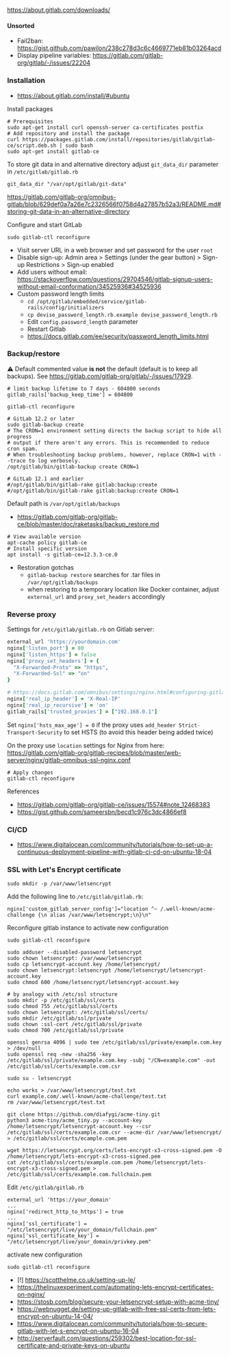 https://about.gitlab.com/downloads/

#### Unsorted

* Fail2ban: https://gist.github.com/pawilon/238c278d3c6c4669771eb81b03264acd
* Display pipeline variables: https://gitlab.com/gitlab-org/gitlab/-/issues/22204

### Installation

* https://about.gitlab.com/install/#ubuntu

Install packages
```shell
# Prerequisites
sudo apt-get install curl openssh-server ca-certificates postfix
# Add repository and install the package
curl https://packages.gitlab.com/install/repositories/gitlab/gitlab-ce/script.deb.sh | sudo bash
sudo apt-get install gitlab-ce
```

To store git data in and alternative directory adjust `git_data_dir` parameter in `/etc/gitlab/gitlab.rb`
```
git_data_dir "/var/opt/gitlab/git-data"
```
https://gitlab.com/gitlab-org/omnibus-gitlab/blob/629def0a7a26e7c2326566f0758d4a27857b52a3/README.md#storing-git-data-in-an-alternative-directory

Configure and start GitLab
```
sudo gitlab-ctl reconfigure
```
* Visit server URL in a web browser and set password for the user `root`
* Disable sign-up: Admin area > Settings (under the gear button) > Sign-up Restrictions > Sign-up enabled
* Add users without email: https://stackoverflow.com/questions/29704546/gitlab-signup-users-without-email-conformation/34525936#34525936
* Custom password length limits
    * `cd /opt/gitlab/embedded/service/gitlab-rails/config/initializers`
    * `cp devise_password_length.rb.example devise_password_length.rb`
    * Edit `config.password_length` parameter
    * Restart Gitlab
    * https://docs.gitlab.com/ee/security/password_length_limits.html

### Backup/restore
:warning: Default commented value **is not** the default (default is to keep all backups). See https://gitlab.com/gitlab-org/gitlab/-/issues/17929.
```
# limit backup lifetime to 7 days - 604800 seconds
gitlab_rails['backup_keep_time'] = 604800
```
```
gitlab-ctl reconfigure

# GitLab 12.2 or later
sudo gitlab-backup create
# The CRON=1 environment setting directs the backup script to hide all progress
# output if there aren't any errors. This is recommended to reduce cron spam.
# When troubleshooting backup problems, however, replace CRON=1 with --trace to log verbosely.
/opt/gitlab/bin/gitlab-backup create CRON=1

# GitLab 12.1 and earlier
#/opt/gitlab/bin/gitlab-rake gitlab:backup:create
#/opt/gitlab/bin/gitlab-rake gitlab:backup:create CRON=1
```
Default path is `/var/opt/gitlab/backups`

* https://gitlab.com/gitlab-org/gitlab-ce/blob/master/doc/raketasks/backup_restore.md
```shell
# View available version
apt-cache policy gitlab-ce
# Install specific version
apt install -s gitlab-ce=12.3.3-ce.0
```
* Restoration gotchas
    * `gitlab-backup restore` searches for .tar files in `/var/opt/gitlab/backups`
    * when restoring to a temporary location like Docker container, adjust `external_url` and `proxy_set_headers` accordingly

### Reverse proxy
Settings for `/etc/gitlab/gitlab.rb` on Gitlab server:
```ruby
external_url 'https://yourdomain.com'
nginx['listen_port'] = 80
nginx['listen_https'] = false
nginx['proxy_set_headers'] = {
  "X-Forwarded-Proto" => "https",
  "X-Forwarded-Ssl" => "on"
}

# https://docs.gitlab.com/omnibus/settings/nginx.html#configuring-gitlab-trusted_proxies-and-the-nginx-real_ip-module
nginx['real_ip_header'] = 'X-Real-IP'
nginx['real_ip_recursive'] = 'on'
gitlab_rails['trusted_proxies'] = ["192.168.0.1"]
```
Set `nginx['hsts_max_age'] = 0` if the proxy uses `add_header Strict-Transport-Security` to set HSTS (to avoid this header being added twice)

On the proxy use `location` settings for Nginx from here:
https://gitlab.com/gitlab-org/gitlab-recipes/blob/master/web-server/nginx/gitlab-omnibus-ssl-nginx.conf

```shell
# Apply changes
gitlab-ctl reconfigure
```

References
* https://gitlab.com/gitlab-org/gitlab-ce/issues/15574#note_12468383
* https://gist.github.com/sameersbn/becd1c976c3dc4866ef8

### CI/CD

* https://www.digitalocean.com/community/tutorials/how-to-set-up-a-continuous-deployment-pipeline-with-gitlab-ci-cd-on-ubuntu-18-04


### SSL with Let's Encrypt certificate
```
sudo mkdir -p /var/www/letsencrypt
```
Add the following line to `/etc/gitlab/gitlab.rb`:
```
nginx['custom_gitlab_server_config']="location ^~ /.well-known/acme-challenge {\n alias /var/www/letsencrypt;\n}\n"
```
Reconfigure gitlab instance to activate new configuration
```
sudo gitlab-ctl reconfigure
```
```shell
sudo adduser --disabled-password letsencrypt
sudo chown letsencrypt: /var/www/letsencrypt
sudo cp letsencrypt-account.key /home/letsencrypt/
sudo chown letsencrypt:letsencrypt /home/letsencrypt/letsencrypt-account.key
sudo chmod 600 /home/letsencrypt/letsencrypt-account.key

# by analogy with /etc/ssl structure
sudo mkdir -p /etc/gitlab/ssl/certs
sudo chmod 755 /etc/gitlab/ssl/certs
sudo chown letsencrypt: /etc/gitlab/ssl/certs/
sudo mkdir /etc/gitlab/ssl/private
sudo chown :ssl-cert /etc/gitlab/ssl/private
sudo chmod 700 /etc/gitlab/ssl/private

openssl genrsa 4096 | sudo tee /etc/gitlab/ssl/private/example.com.key > /dev/null
sudo openssl req -new -sha256 -key /etc/gitlab/ssl/private/example.com.key -subj "/CN=example.com" -out /etc/gitlab/ssl/certs/example.com.csr

sudo su - letsencrypt

echo works > /var/www/letsencrypt/test.txt
curl example.com/.well-known/acme-challenge/test.txt
rm /var/www/letsencrypt/test.txt

git clone https://github.com/diafygi/acme-tiny.git
python3 acme-tiny/acme_tiny.py --account-key /home/letsencrypt/letsencrypt-account.key --csr /etc/gitlab/ssl/certs/example.com.csr --acme-dir /var/www/letsencrypt/ > /etc/gitlab/ssl/certs/ecample.com.pem

wget https://letsencrypt.org/certs/lets-encrypt-x3-cross-signed.pem -O /home/letsencrypt/lets-encrypt-x3-cross-signed.pem
cat /etc/gitlab/ssl/certs/example.com.pem /home/letsencrypt/lets-encrypt-x3-cross-signed.pem > /etc/gitlab/ssl/certs/example.com.fullchain.pem
```

Edit `/etc/gitlab/gitlab.rb`
```
external_url 'https://your_domain'
...
nginx['redirect_http_to_https'] = true
...
nginx['ssl_certificate'] = "/etc/letsencrypt/live/your_domain/fullchain.pem"
nginx['ssl_certificate_key'] = "/etc/letsencrypt/live/your_domain/privkey.pem"
```

activate new configuration
```
sudo gitlab-ctl reconfigure
```
* \[!\] https://scotthelme.co.uk/setting-up-le/
* https://thelinuxexperiment.com/automating-lets-encrypt-certificates-on-nginx/
* https://stosb.com/blog/secure-your-letsencrypt-setup-with-acme-tiny/
* https://webnugget.de/setting-up-gitlab-with-free-ssl-certs-from-lets-encrypt-on-ubuntu-14-04/
* https://www.digitalocean.com/community/tutorials/how-to-secure-gitlab-with-let-s-encrypt-on-ubuntu-16-04
* http://serverfault.com/questions/259302/best-location-for-ssl-certificate-and-private-keys-on-ubuntu
